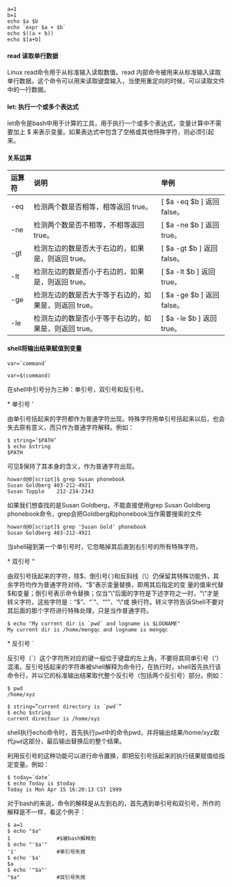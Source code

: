 ```shell
a=1
b=1
echo $a $b
echo `expr $a + $b`
echo $((a + b))
echo $[a+b]

```



#### read 读取单行数据

Linux read命令用于从标准输入读取数值。read 内部命令被用来从标准输入读取单行数据。这个命令可以用来读取键盘输入，当使用重定向的时候，可以读取文件中的一行数据。



#### let: 执行一个或多个表达式

let命令是bash中用于计算的工具，用于执行一个或多个表达式，变量计算中不需要加上 $ 来表示变量。如果表达式中包含了空格或其他特殊字符，则必须引起来。



#### 关系运算

| 运算符 | 说明                                                  | 举例                       |
| :----- | :---------------------------------------------------- | :------------------------- |
| -eq    | 检测两个数是否相等，相等返回 true。                   | [ $a -eq $b ] 返回 false。 |
| -ne    | 检测两个数是否不相等，不相等返回 true。               | [ $a -ne $b ] 返回 true。  |
| -gt    | 检测左边的数是否大于右边的，如果是，则返回 true。     | [ $a -gt $b ] 返回 false。 |
| -lt    | 检测左边的数是否小于右边的，如果是，则返回 true。     | [ $a -lt $b ] 返回 true。  |
| -ge    | 检测左边的数是否大于等于右边的，如果是，则返回 true。 | [ $a -ge $b ] 返回 false。 |
| -le    | 检测左边的数是否小于等于右边的，如果是，则返回 true。 | [ $a -le $b ] 返回 true。  |



#### shell将输出结果赋值到变量

```shell
var=`command`

var=$(command)
```





在shell中引号分为三种：单引号，双引号和反引号。

\* 单引号 ‘

由单引号括起来的字符都作为普通字符出现。特殊字符用单引号括起来以后，也会失去原有意义，而只作为普通字符解释。例如：

```
$ string=’$PATH’
$ echo $string
$PATH
```

可见$保持了其本身的含义，作为普通字符出现。

```
howard@0[script]$ grep Susan phonebook 
Susan Goldberg 403-212-4921 
Susan Topple    212-234-2343
```

如果我们想查找的是Susan Goldberg，不能直接使用grep Susan Goldberg phonebook命令，grep会把Goldberg和phonebook当作需要搜索的文件

```
howard@0[script]$ grep 'Susan Gold' phonebook 
Susan Goldberg 403-212-4921
```

当shell碰到第一个单引号时，它忽略掉其后直到右引号的所有特殊字符。

\* 双引号 “

由双引号括起来的字符，除$、倒引号(`)和反斜线（\）仍保留其特殊功能外，其余字符均作为普通字符对待。“$”表示变量替换，即用其后指定的变 量的值来代替$和变量；倒引号表示命令替换；仅当“\”后面的字符是下述字符之一时，“\”才是转义字符，这些字符是：“$”、“`”、“””、“\”或 换行符。转义字符告诉Shell不要对其后面的那个字符进行特殊处理，只是当作普通字符。

```
$ echo "My current dir is `pwd` and logname is $LOGNAME"
My current dir is /home/mengqc and logname is mengqc
```

\* 反引号 `

反引号（`）这个字符所对应的键一般位于键盘的左上角，不要将其同单引号（’）混淆。反引号括起来的字符串被shell解释为命令行，在执行时，shell首先执行该命令行，并以它的标准输出结果取代整个反引号（包括两个反引号）部分。例如：

```shell
$ pwd
/home/xyz
 
$ string=”current directory is `pwd`”
$ echo $string
current directour is /home/xyz
```

shell执行echo命令时，首先执行`pwd`中的命令pwd，并将输出结果/home/xyz取代`pwd`这部分，最后输出替换后的整个结果。

利用反引号的这种功能可以进行命令置换，即把反引号括起来的执行结果赋值给指定变量。例如：

```shell
$ today=`date`
$ echo Today is $today
Today is Mon Apr 15 16:20:13 CST 1999
```

对于bash的来说，命令的解释是从左到右的，首先遇到单引号和双引号，所作的解释是不一样，看这个例子：

```shell
$ a=1
$ echo "$a"
1               #$被bash解释到
$ echo "'$a'"
'1'             #单引号失效
$ echo '$a'
$a            
$ echo '"$a"'
"$a"            #双引号失效
```